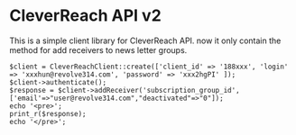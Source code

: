 # CleverReach API v2

This is a simple client library for CleverReach API. now it only contain the method for add receivers to news letter groups.
```
$client = CleverReachClient::create(['client_id' => '188xxx', 'login' => 'xxxhun@revolve314.com', 'password' => 'xxx2hgPI' ]);
$client->authenticate();
$response = $client->addReceiver('subscription_group_id',['email'=>"user@revolve314.com","deactivated"=>"0"]);
echo '<pre>';
print_r($response);
echo '</pre>';

```
